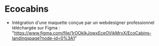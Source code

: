 # Ecocabins
- Intégration d'une maquette conçue par un webdesigner professionnel téléchargée sur Figma : "https://www.figma.com/file/1rOOkIkJowxEceOVjkMrvX/EcoCabins-landingspage?node-id=0%3A1"
